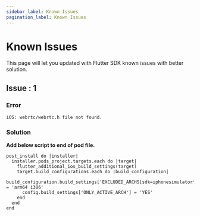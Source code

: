 ```yaml
---
sidebar_label: Known Issues
pagination_label: Known Issues
---
```


# Known Issues

This page will let you updated with Flutter SDK known issues with better solution.

## Issue : 1

### Error

`iOS: webrtc/webrtc.h file not found.`

### Solution

**Add below script to end of pod file.**

```
post_install do |installer|
  installer.pods_project.targets.each do |target|
    flutter_additional_ios_build_settings(target)
    target.build_configurations.each do |build_configuration|
      build_configuration.build_settings['EXCLUDED_ARCHS[sdk=iphonesimulator*]'] = 'arm64 i386'
      config.build_settings['ONLY_ACTIVE_ARCH'] = 'YES'
    end
  end
end
```

